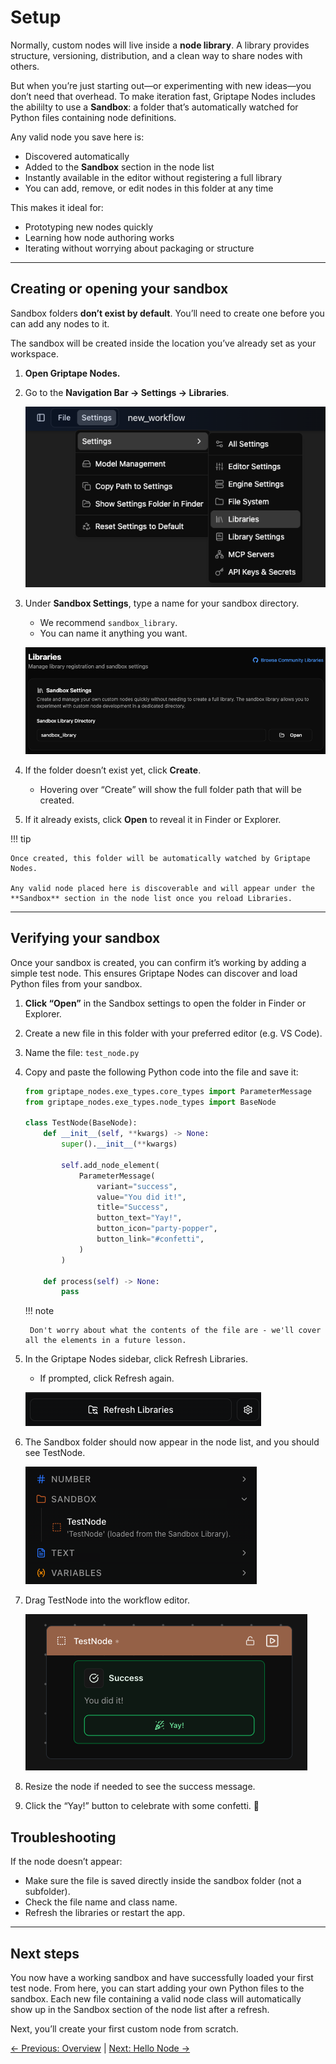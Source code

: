 # Setup

Normally, custom nodes will live inside a **node library**.
A library provides structure, versioning, distribution, and a clean way to share nodes with others.

But when you’re just starting out—or experimenting with new ideas—you don’t need that overhead.
To make iteration fast, Griptape Nodes includes the abililty to use a **Sandbox**: a folder that’s automatically watched for Python files containing node definitions.

Any valid node you save here is:

- Discovered automatically
- Added to the **Sandbox** section in the node list
- Instantly available in the editor without registering a full library
- You can add, remove, or edit nodes in this folder at any time

This makes it ideal for:

- Prototyping new nodes quickly
- Learning how node authoring works
- Iterating without worrying about packaging or structure

______________________________________________________________________

## Creating or opening your sandbox

Sandbox folders **don’t exist by default**.
You’ll need to create one before you can add any nodes to it.

The sandbox will be created inside the location you’ve already set as your workspace.

1. **Open Griptape Nodes.**

1. Go to the **Navigation Bar → Settings → Libraries**.

    ![Settings/Libraries menu](images/libraries_menu.png)

1. Under **Sandbox Settings**, type a name for your sandbox directory.

    - We recommend `sandbox_library`.
    - You can name it anything you want.

    ![sandbox library settings](images/sandbox_library_setting.png)

1. If the folder doesn’t exist yet, click **Create**.

    - Hovering over “Create” will show the full folder path that will be created.

1. If it already exists, click **Open** to reveal it in Finder or Explorer.

!!! tip

    Once created, this folder will be automatically watched by Griptape Nodes.

    Any valid node placed here is discoverable and will appear under the **Sandbox** section in the node list once you reload Libraries.

______________________________________________________________________

## Verifying your sandbox

Once your sandbox is created, you can confirm it’s working by adding a simple test node.
This ensures Griptape Nodes can discover and load Python files from your sandbox.

1. **Click “Open”** in the Sandbox settings to open the folder in Finder or Explorer.

1. Create a new file in this folder with your preferred editor (e.g. VS Code).

1. Name the file: `test_node.py`

1. Copy and paste the following Python code into the file and save it:

    ```python
    from griptape_nodes.exe_types.core_types import ParameterMessage
    from griptape_nodes.exe_types.node_types import BaseNode

    class TestNode(BaseNode):
        def __init__(self, **kwargs) -> None:
            super().__init__(**kwargs)

            self.add_node_element(
                ParameterMessage(
                    variant="success",
                    value="You did it!",
                    title="Success",
                    button_text="Yay!",
                    button_icon="party-popper",
                    button_link="#confetti",
                )
            )

        def process(self) -> None:
            pass
    ```

    !!! note

        Don't worry about what the contents of the file are - we'll cover all the elements in a future lesson.

1. In the Griptape Nodes sidebar, click Refresh Libraries.

    - If prompted, click Refresh again.

    ![](images/refresh_libraries.png)

1. The Sandbox folder should now appear in the node list, and you should see TestNode.

    ![](images/test_node_in_sandbox.png)

1. Drag TestNode into the workflow editor.

    ![](images/test_node.png)

1. Resize the node if needed to see the success message.

1. Click the “Yay!” button to celebrate with some confetti. 🎉

## Troubleshooting

If the node doesn’t appear:

- Make sure the file is saved directly inside the sandbox folder (not a subfolder).
- Check the file name and class name.
- Refresh the libraries or restart the app.

______________________________________________________________________

## Next steps

You now have a working sandbox and have successfully loaded your first test node.
From here, you can start adding your own Python files to the sandbox.
Each new file containing a valid node class will automatically show up in the Sandbox section of the node list after a refresh.

Next, you’ll create your first custom node from scratch.

[← Previous: Overview](overview.md) | [Next: Hello Node →](hello-node.md)
